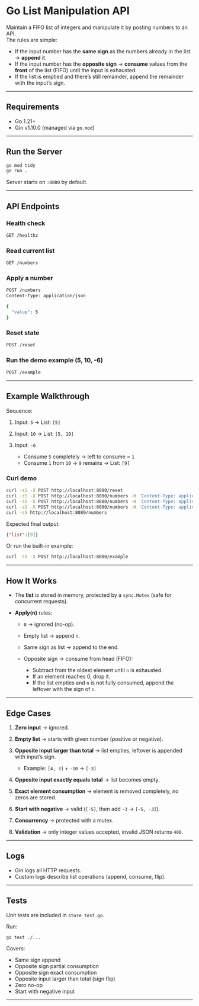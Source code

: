 # Go List Manipulation API

Maintain a FIFO list of integers and manipulate it by posting numbers to an API.  
The rules are simple:

- If the input number has the **same sign** as the numbers already in the list → **append** it.
- If the input number has the **opposite sign** → **consume** values from the **front** of the list (FIFO) until the input is exhausted.
- If the list is emptied and there’s still remainder, append the remainder with the input’s sign.

---

## Requirements
- Go 1.21+  
- Gin v1.10.0 (managed via `go.mod`)

---

##  Run the Server
```bash
go mod tidy
go run .
````

Server starts on `:8080` by default.

---

## API Endpoints

### Health check

```bash
GET /healthz
```

### Read current list

```bash
GET /numbers
```

### Apply a number

```bash
POST /numbers
Content-Type: application/json

{
  "value": 5
}
```

### Reset state

```bash
POST /reset
```

### Run the demo example (5, 10, -6)

```bash
POST /example
```

---

## Example Walkthrough

Sequence:

1. Input: `5`
   → List: `[5]`

2. Input: `10`
   → List: `[5, 10]`

3. Input: `-6`

   * Consume `5` completely → left to consume = `1`
   * Consume `1` from `10` → `9` remains
     → List: `[9]`

### Curl demo

```bash
curl -sS -X POST http://localhost:8080/reset
curl -sS -X POST http://localhost:8080/numbers -H 'Content-Type: application/json' -d '{"value":5}'
curl -sS -X POST http://localhost:8080/numbers -H 'Content-Type: application/json' -d '{"value":10}'
curl -sS -X POST http://localhost:8080/numbers -H 'Content-Type: application/json' -d '{"value":-6}'
curl -sS http://localhost:8080/numbers
```

Expected final output:

```json
{"list":[9]}
```

Or run the built-in example:

```bash
curl -sS -X POST http://localhost:8080/example
```

---

## How It Works

* The **list** is stored in memory, protected by a `sync.Mutex` (safe for concurrent requests).
* **Apply(n)** rules:

  * `0` → ignored (no-op).
  * Empty list → append `n`.
  * Same sign as list → append to the end.
  * Opposite sign → consume from head (FIFO):

    * Subtract from the oldest element until `n` is exhausted.
    * If an element reaches 0, drop it.
    * If the list empties and `n` is not fully consumed, append the leftover with the sign of `n`.

---

## Edge Cases

1. **Zero input** → ignored.
2. **Empty list** → starts with given number (positive or negative).
3. **Opposite input larger than total** → list empties, leftover is appended with input’s sign.

   * Example: `[4, 3]` + `-10` → `[-3]`
4. **Opposite input exactly equals total** → list becomes empty.
5. **Exact element consumption** → element is removed completely, no zeros are stored.
6. **Start with negative** → valid (`[-5]`, then add `-3` → `[-5, -3]`).
7. **Concurrency** → protected with a mutex.
8. **Validation** → only integer values accepted, invalid JSON returns `400`.

---

## Logs

* Gin logs all HTTP requests.
* Custom logs describe list operations (append, consume, flip).

---

## Tests

Unit tests are included in `store_test.go`.

Run:

```bash
go test ./...
```

Covers:

* Same sign append
* Opposite sign partial consumption
* Opposite sign exact consumption
* Opposite input larger than total (sign flip)
* Zero no-op
* Start with negative input

---

   